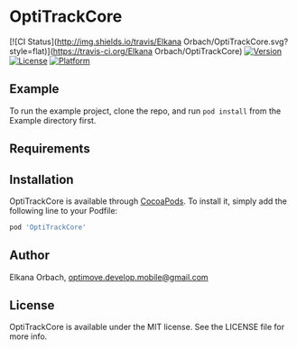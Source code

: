 # OptiTrackCore

[![CI Status](http://img.shields.io/travis/Elkana Orbach/OptiTrackCore.svg?style=flat)](https://travis-ci.org/Elkana Orbach/OptiTrackCore)
[![Version](https://img.shields.io/cocoapods/v/OptiTrackCore.svg?style=flat)](http://cocoapods.org/pods/OptiTrackCore)
[![License](https://img.shields.io/cocoapods/l/OptiTrackCore.svg?style=flat)](http://cocoapods.org/pods/OptiTrackCore)
[![Platform](https://img.shields.io/cocoapods/p/OptiTrackCore.svg?style=flat)](http://cocoapods.org/pods/OptiTrackCore)

## Example

To run the example project, clone the repo, and run `pod install` from the Example directory first.

## Requirements

## Installation

OptiTrackCore is available through [CocoaPods](http://cocoapods.org). To install
it, simply add the following line to your Podfile:

```ruby
pod 'OptiTrackCore'
```

## Author

Elkana Orbach, optimove.develop.mobile@gmail.com

## License

OptiTrackCore is available under the MIT license. See the LICENSE file for more info.

